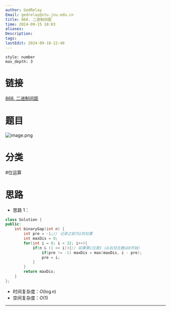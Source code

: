 ```yaml
---
author: GedRelay
Email: gedrelay@stu.jnu.edu.cn
title: 868. 二进制间距
time: 2024-09-15 18:03
aliases: 
Description: 
tags: 
lastEdit: 2024-09-18-12:48
---
```


```toc
style: number
max_depth: 3
```

# 链接
[868. 二进制间距](https://leetcode.cn/problems/binary-gap/) 

# 题目
![image.png](https://ged-pic-bed.oss-cn-guangzhou.aliyuncs.com/img/202409151803917.png)


# 分类
#位运算 

# 思路
- 思路 1：


```cpp
class Solution {
public:
    int binaryGap(int n) {
        int pre = -1;// 记录之前为1的位置
        int maxDis = 0;
        for(int i = 0; i < 32; i++){
            if(n & (1 << i)){// 如果第i位是1（从右往左数从0开始）
                if(pre != -1) maxDis = max(maxDis, i - pre);
                pre = i;
            }
        }
        return maxDis;
    }
};
```


- 时间复杂度：${O\left( \log n \right)  }$ 
- 空间复杂度：${O\left( 1 \right)  }$ 


---

